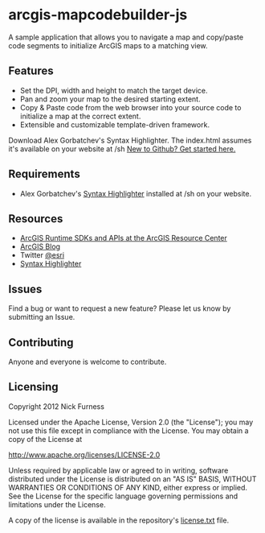 arcgis-mapcodebuilder-js
========================

A sample application that allows you to navigate a map and copy/paste code segments to initialize ArcGIS maps to a matching view.

## Features
* Set the DPI, width and height to match the target device.
* Pan and zoom your map to the desired starting extent.
* Copy & Paste code from the web browser into your source code to initialize a map at the correct extent.
* Extensible and customizable template-driven framework.

Download Alex Gorbatchev's Syntax Highlighter. The index.html assumes it's available on your website at /sh
[New to Github? Get started here.](http://htmlpreview.github.com/?https://github.com/Esri/esri.github.com/blob/master/help/esri-getting-to-know-github.html)

## Requirements

* Alex Gorbatchev's [Syntax Highlighter](http://alexgorbatchev.com/SyntaxHighlighter/) installed at /sh on your website.

## Resources

* [ArcGIS Runtime SDKs and APIs at the ArcGIS Resource Center](http://resources.arcgis.com/en/help/)
* [ArcGIS Blog](http://blogs.esri.com/esri/arcgis/)
* Twitter [@esri](http://twitter.com/esri)
* [Syntax Highlighter](http://alexgorbatchev.com/SyntaxHighlighter/)

## Issues

Find a bug or want to request a new feature?  Please let us know by submitting an Issue.

## Contributing

Anyone and everyone is welcome to contribute. 

## Licensing
Copyright 2012 Nick Furness

Licensed under the Apache License, Version 2.0 (the "License");
you may not use this file except in compliance with the License.
You may obtain a copy of the License at

   http://www.apache.org/licenses/LICENSE-2.0

Unless required by applicable law or agreed to in writing, software
distributed under the License is distributed on an "AS IS" BASIS,
WITHOUT WARRANTIES OR CONDITIONS OF ANY KIND, either express or implied.
See the License for the specific language governing permissions and
limitations under the License.

A copy of the license is available in the repository's [license.txt](https://raw.github.com/nixta/arcgis-mapcodebuilder-js/master/license.txt) file.
